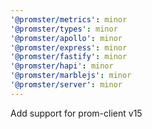 ```yaml
---
'@promster/metrics': minor
'@promster/types': minor
'@promster/apollo': minor
'@promster/express': minor
'@promster/fastify': minor
'@promster/hapi': minor
'@promster/marblejs': minor
'@promster/server': minor
---
```


Add support for prom-client v15
